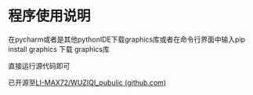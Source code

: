 

# 程序使用说明

在pycharm或者是其他pythonIDE下载graphics库或者在命令行界面中输入pip install graphics 下载 graphics库

直接运行源代码即可

已开源至[LI-MAX72/WUZIQI_pubulic (github.com)](https://github.com/LI-MAX72/WUZIQI_pubulic)